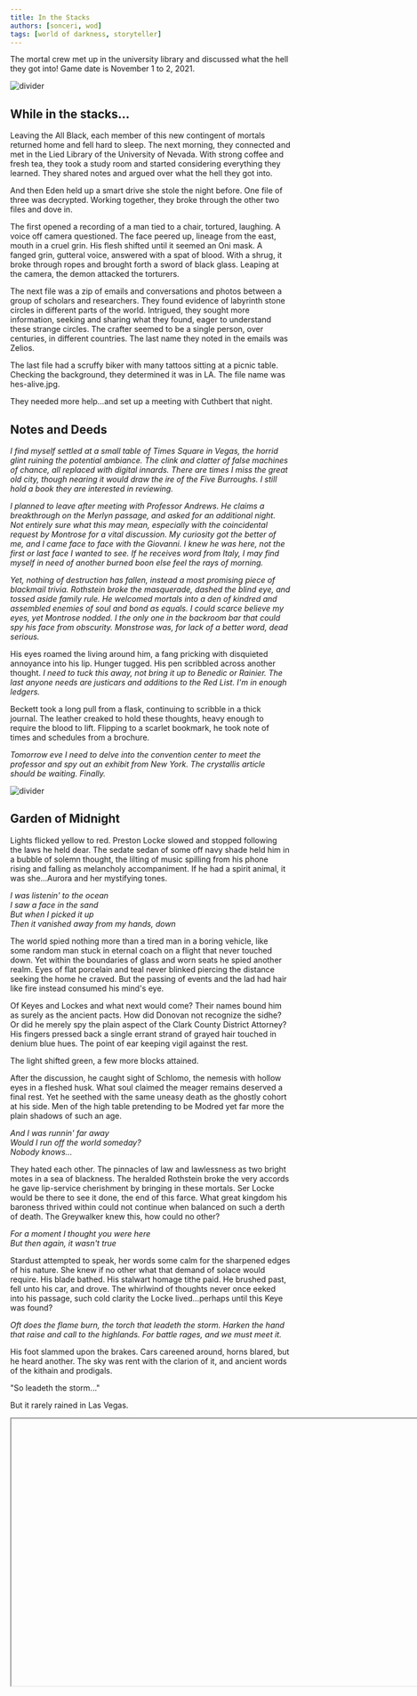 ```yaml
---
title: In the Stacks
authors: [sonceri, wod]
tags: [world of darkness, storyteller]
---
```


The mortal crew met up in the university library and discussed what the hell they got into! Game date is November 1 to 2, 2021.

<!--truncate-->
![divider](/img/divide/divide-wod.png)

## While in the stacks...

Leaving the All Black, each member of this new contingent of mortals returned home and fell hard to sleep. The next morning, they connected and met in the Lied Library of the University of Nevada. With strong coffee and fresh tea, they took a study room and started considering everything they learned. They shared notes and argued over what the hell they got into.

And then Eden held up a smart drive she stole the night before. One file of three was decrypted. Working together, they broke through the other two files and dove in.

The first opened a recording of a man tied to a chair, tortured, laughing. A voice off camera questioned. The face peered up, lineage from the east, mouth in a cruel grin. His flesh shifted until it seemed an Oni mask. A fanged grin, gutteral voice, answered with a spat of blood. With a shrug, it broke through ropes and brought forth a sword of black glass. Leaping at the camera, the demon attacked the torturers. 

The next file was a zip of emails and conversations and photos between a group of scholars and researchers. They found evidence of labyrinth stone circles in different parts of the world. Intrigued, they sought more information, seeking and sharing what they found, eager to understand these strange circles. The crafter seemed to be a single person, over centuries, in different countries. The last name they noted in the emails was Zelios.

The last file had a scruffy biker with many tattoos sitting at a picnic table. Checking the background, they determined it was in LA. The file name was hes-alive.jpg. 

They needed more help...and set up a meeting with Cuthbert that night.

## Notes and Deeds

*I find myself settled at a small table of Times Square in Vegas, the horrid glint ruining the potential ambiance. The clink and clatter of false machines of chance, all replaced with digital innards. There are times I miss the great old city, though nearing it would draw the ire of the Five Burroughs. I still hold a book they are interested in reviewing.*

*I planned to leave after meeting with Professor Andrews. He claims a breakthrough on the Merlyn passage, and asked for an additional night. Not entirely sure what this may mean, especially with the coincidental request by Montrose for a vital discussion. My curiosity got the better of me, and I came face to face with the Giovanni. I knew he was here, not the first or last face I wanted to see. If he receives word from Italy, I may find myself in need of another burned boon else feel the rays of morning.*

*Yet, nothing of destruction has fallen, instead a most promising piece of blackmail trivia. Rothstein broke the masquerade, dashed the blind eye, and tossed aside family rule. He welcomed mortals into a den of kindred and assembled enemies of soul and bond as equals. I could scarce believe my eyes, yet Montrose nodded. I the only one in the backroom bar that could spy his face from obscurity. Monstrose was, for lack of a better word, dead serious.*

His eyes roamed the living around him, a fang pricking with disquieted annoyance into his lip. Hunger tugged. His pen scribbled across another thought. *I need to tuck this away, not bring it up to Benedic or Rainier. The last anyone needs are justicars and additions to the Red List. I'm in enough ledgers.*

Beckett took a long pull from a flask, continuing to scribble in a thick journal. The leather creaked to hold these thoughts, heavy enough to require the blood to lift. Flipping to a scarlet bookmark, he took note of times and schedules from a brochure.

*Tomorrow eve I need to delve into the convention center to meet the professor and spy out an exhibit from New York. The crystallis article should be waiting. Finally.*

![divider](/img/divide/divide-tome1.png)

## Garden of Midnight

Lights flicked yellow to red. Preston Locke slowed and stopped following the laws he held dear. The sedate sedan of some off navy shade held him in a bubble of solemn thought, the lilting of music spilling from his phone rising and falling as melancholy accompaniment. If he had a spirit animal, it was she...Aurora and her mystifying tones.

*I was listenin' to the ocean<br/>
I saw a face in the sand<br/>
But when I picked it up<br/>
Then it vanished away from my hands, down<br/>*

The world spied nothing more than a tired man in a boring vehicle, like some random man stuck in eternal coach on a flight that never touched down. Yet within the boundaries of glass and worn seats he spied another realm. Eyes of flat porcelain and teal never blinked piercing the distance seeking the home he craved. But the passing of events and the lad had hair like fire instead consumed his mind's eye.

Of Keyes and Lockes and what next would come? Their names bound him as surely as the ancient pacts. How did Donovan not recognize the sidhe? Or did he merely spy the plain aspect of the Clark County District Attorney? His fingers pressed back a single errant strand of grayed hair touched in denium blue hues. The point of ear keeping vigil against the rest.

The light shifted green, a few more blocks attained. 

After the discussion, he caught sight of Schlomo, the nemesis with hollow eyes in a fleshed husk. What soul claimed the meager remains deserved a final rest. Yet he seethed with the same uneasy death as the ghostly cohort at his side. Men of the high table pretending to be Modred yet far more the plain shadows of such an age.

*And I was runnin' far away<br/>
Would I run off the world someday?<br/>
Nobody knows...<br/>*

They hated each other. The pinnacles of law and lawlessness as two bright motes in a sea of blackness. The heralded Rothstein broke the very accords he gave lip-service cherishment by bringing in these mortals. Ser Locke would be there to see it done, the end of this farce. What great kingdom his baroness thrived within could not continue when balanced on such a derth of death. The Greywalker knew this, how could no other?

*For a moment I thought you were here<br/>
But then again, it wasn't true*

Stardust attempted to speak, her words some calm for the sharpened edges of his nature. She knew if no other what that demand of solace would require. His blade bathed. His stalwart homage tithe paid. He brushed past, fell unto his car, and drove. The whirlwind of thoughts never once eeked into his passage, such cold clarity the Locke lived...perhaps until this Keye was found?

*Oft does the flame burn, the torch that leadeth the storm. Harken the hand that raise and call to the highlands. For battle rages, and we must meet it.*

His foot slammed upon the brakes. Cars careened around, horns blared, but he heard another. The sky was rent with the clarion of it, and ancient words of the kithain and prodigals.

"So leadeth the storm..."

But it rarely rained in Las Vegas.

<Iframe url="https://www.youtube.com/embed/d_HlPboLRL8"
        width="854px"
        height="480px"
        id="myId"
        className="video-container"
        display="initial"
        position="relative"
        allow="accelerometer; autoplay=1; clipboard-write; encrypted-media; gyroscope; picture-in-picture" 
        allowfullscreen
        />

![divider](/img/divide/divide-sword.png)

## The Pale Night

Metal and leather creaked as Butch drove, stopped, and exited their car. A rental piece of shit, but that wheel wouldn't survive another night if he didn't chill out. But his crew wasn't here, just Rosalind and a head full of bad memories. Shadowed eyes watched him, a delicate shoulder shrugged.

"Go, I'll see you tonight." Sometimes Rosalind understood him better than most, this need to pummel through problems, feel the burn of blood and things breaking. Butch gave a nod, taking his leave as the attendents of the Belagio slid into the seat and drove the car into some garage. What did he care.

And what indeed did she care? Rosalind knew someone would die bloody and awful at his hands, drunk dry, tossed in the desert or someone's backyard pool. Ever the faithful man of muscles. She knew Butch for many years, through his ghouling, training, and finally his embrace by Victor. The brother of her heart, his sire. 

"Miss?" The gentleman of the Belagio opened the door, holding till she neared, that fabulous curved line and exquisite clothing she perfected always earned an extrance. She tired of it though. A smile that never touched her eyes, whisper of perfume and tendril of smoke as she passed into the brilliant lighting. Every detail burned into the men and women that spied her, even at this late hour the halls and casinos thrummed with the lifeblood of sin.

It held all of the luster of fifty year old rot to Rosalind. A chintsy kingdom of wealth bored her nigh to blood tears, yet she played the game of intrigue and feigned interest. The light lunch at the donut palace wasn't enough for her.

Through the refined marble passages her terrifying heels clicked, a staccato that tilted heads just enough for the shift and sway of hip and shoulder to lure glances to lips stained blood red. Such a buffet to choose from, the rich and bored, nearing their death, drunk or high, youthful and just married, tasty disasters. 

A cold hand took her elbow, a face plain yet the voice was anything but for the fascade of a businessman. "Good evening, Miss Rosalind. If you do not have plans for the rest of your evening, I would like to invite you to dinner and a chat."

Montrose. She knew the cadence and tone. Slipping her arm fully with his, she leaned in as if to nibble an ear, the darkness of the casino allowing shadows to carry her reply. 

"Just the man I wanted to see. Dinner. A chat."

He gave a low huff. "And?"

"A trade."

import Iframe from 'react-iframe';